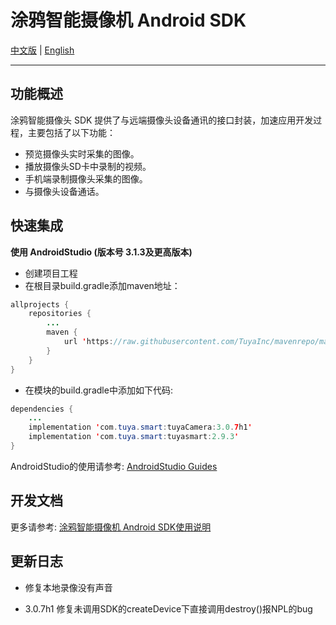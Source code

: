 # 涂鸦智能摄像机 Android SDK

[中文版](https://github.com/TuyaInc/tuyasmart_camera_android_sdk/blob/master/README-zh.md) | [English](https://github.com/TuyaInc/tuyasmart_camera_android_sdk/blob/master/README.md)

------

## 功能概述

涂鸦智能摄像头 SDK 提供了与远端摄像头设备通讯的接口封装，加速应用开发过程，主要包括了以下功能：

- 预览摄像头实时采集的图像。
- 播放摄像头SD卡中录制的视频。
- 手机端录制摄像头采集的图像。
- 与摄像头设备通话。

## 快速集成

**使用 AndroidStudio (版本号 3.1.3及更高版本)**

- 创建项目工程
- 在根目录build.gradle添加maven地址：
```java
allprojects {
    repositories {
        ...
        maven {
            url 'https://raw.githubusercontent.com/TuyaInc/mavenrepo/master/releases'
        }
    }
}
```

- 在模块的build.gradle中添加如下代码:

```java
dependencies {
    ...
    implementation 'com.tuya.smart:tuyaCamera:3.0.7h1'
    implementation 'com.tuya.smart:tuyasmart:2.9.3'
}
```

AndroidStudio的使用请参考: [AndroidStudio Guides](https://developer.android.com/studio/)



## 开发文档

更多请参考: [涂鸦智能摄像机 Android SDK使用说明](https://tuyainc.github.io/tuyasmart_camera_android_sdk_doc/zh-hans/)

## 更新日志
- 修复本地录像没有声音

- 3.0.7h1 修复未调用SDK的createDevice下直接调用destroy()报NPL的bug

